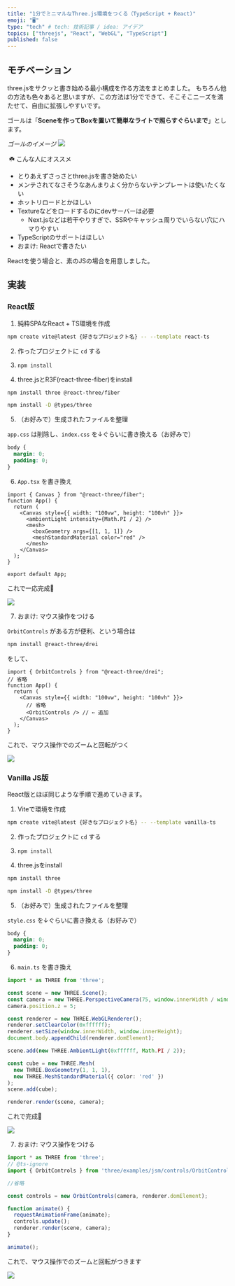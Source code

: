 ```yaml
---
title: "1分でミニマルなThree.js環境をつくる（TypeScript + React)"
emoji: "🖥️"
type: "tech" # tech: 技術記事 / idea: アイデア
topics: ["threejs", "React", "WebGL", "TypeScript"]
published: false
---
```


## モチベーション  

three.jsをサクッと書き始める最小構成を作る方法をまとめました。
もちろん他の方法も色々あると思いますが、この方法は1分でできて、そこそこニーズを満たせて、自由に拡張しやすいです。

ゴールは「**Sceneを作ってBoxを置いて簡単なライトで照らすぐらいまで**」とします。

*ゴールのイメージ*
![](/images/minimal-three-js-setup/red-box-rotate.gif)

️
☘️ こんな人にオススメ
- とりあえずさっさとthree.jsを書き始めたい
- メンテされてなさそうなあんまりよく分からないテンプレートは使いたくない
- ホットリロードとかほしい
- Textureなどをロードするのにdevサーバーは必要
  - Next.jsなどは若干やりすぎで、SSRやキャッシュ周りでいらない穴にハマりやすい
- TypeScriptのサポートはほしい
- おまけ: Reactで書きたい

Reactを使う場合と、素のJSの場合を用意しました。

## 実装

### React版  

1. 純粋SPAなReact + TS環境を作成

```bash
npm create vite@latest {好きなプロジェクト名} -- --template react-ts
```

2. 作ったプロジェクトに `cd` する

3. `npm install`

4. three.jsとR3F(react-three-fiber)をinstall

```bash
npm install three @react-three/fiber
```

```bash
npm install -D @types/three 
```

5. （お好みで）生成されたファイルを整理


`app.css` は削除し、`index.css` を↓ぐらいに書き換える（お好みで）
```css:index.css
body {
  margin: 0;
  padding: 0;
}
```

6. `App.tsx` を書き換え


```typescript:App.tsx
import { Canvas } from "@react-three/fiber";
function App() {
  return (
    <Canvas style={{ width: "100vw", height: "100vh" }}>
      <ambientLight intensity={Math.PI / 2} />
      <mesh>
        <boxGeometry args={[1, 1, 1]} />
        <meshStandardMaterial color="red" />
      </mesh>
    </Canvas>
  );
}

export default App;
```

これで一応完成🎉

![](/images/minimal-three-js-setup/red-box.png)

7. おまけ: マウス操作をつける

`OrbitControls` がある方が便利、という場合は

```bash
npm install @react-three/drei
```

をして、

```typescript:App.tsx
import { OrbitControls } from "@react-three/drei";
// 省略
function App() {
  return (
    <Canvas style={{ width: "100vw", height: "100vh" }}>
      // 省略
      <OrbitControls /> // ← 追加
    </Canvas>
  );
}
```

これで、マウス操作でのズームと回転がつく


![](/images/minimal-three-js-setup/red-box-rotate.gif)


### Vanilla JS版  

React版とほぼ同じような手順で進めていきます。

1. Viteで環境を作成

```bash
npm create vite@latest {好きなプロジェクト名} -- --template vanilla-ts
```

2. 作ったプロジェクトに `cd` する

3. `npm install`

4. three.jsをinstall

```bash
npm install three
```

```bash
npm install -D @types/three
```

5. （お好みで）生成されたファイルを整理

`style.css` を↓ぐらいに書き換える（お好みで）
```css:style.css
body {
  margin: 0;
  padding: 0;
}
```

6. `main.ts` を書き換え

```typescript:main.ts
import * as THREE from 'three';

const scene = new THREE.Scene();
const camera = new THREE.PerspectiveCamera(75, window.innerWidth / window.innerHeight, 0.1, 1000);
camera.position.z = 5;

const renderer = new THREE.WebGLRenderer();
renderer.setClearColor(0xffffff);
renderer.setSize(window.innerWidth, window.innerHeight);
document.body.appendChild(renderer.domElement);

scene.add(new THREE.AmbientLight(0xffffff, Math.PI / 2));

const cube = new THREE.Mesh(
  new THREE.BoxGeometry(1, 1, 1),
  new THREE.MeshStandardMaterial({ color: 'red' })
);
scene.add(cube);

renderer.render(scene, camera);
```

これで完成🎉

![](/images/minimal-three-js-setup/red-box.png)

7. おまけ: マウス操作をつける

```typescript:main.ts
import * as THREE from 'three';
// @ts-ignore
import { OrbitControls } from 'three/examples/jsm/controls/OrbitControls';

//省略

const controls = new OrbitControls(camera, renderer.domElement);

function animate() {
  requestAnimationFrame(animate);
  controls.update();
  renderer.render(scene, camera);
}

animate();
```

これで、マウス操作でのズームと回転がつきます

![](/images/minimal-three-js-setup/red-box-rotate.gif)